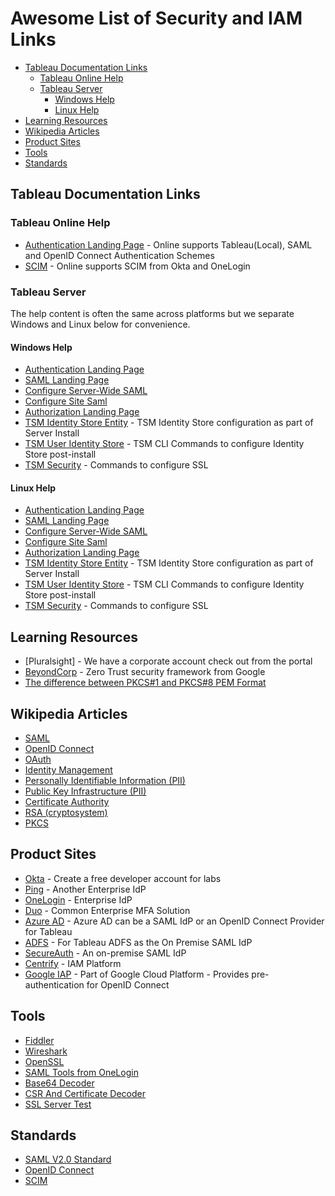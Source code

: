 # Awesome List of Security and IAM Links

- [Tableau Documentation Links](#tableau-documentation-links)
  - [Tableau Online Help](#tableau-online-help)
  - [Tableau Server](#tableau-server)
    - [Windows Help](#windows-help)
    - [Linux Help](#linux-help)
- [Learning Resources](#learning-resources)
- [Wikipedia Articles](#wikipedia-articles)
- [Product Sites](#product-sites)
- [Tools](#tools)
- [Standards](#standards)

## Tableau Documentation Links

### Tableau Online Help

* [Authentication Landing Page](https://onlinehelp.tableau.com/current/online/en-us/security_auth.htm) - Online supports Tableau(Local), SAML and OpenID Connect Authentication Schemes
* [SCIM](https://onlinehelp.tableau.com/current/online/en-us/scim_config_online.htm) - Online supports SCIM from Okta and OneLogin

### Tableau Server

The help content is often the same across platforms but we separate Windows and Linux below for convenience.

#### Windows Help

* [Authentication Landing Page](https://onlinehelp.tableau.com/current/server/en-us/security_auth.htm)
* [SAML Landing Page](https://onlinehelp.tableau.com/current/server/en-us/saml.htm)
* [Configure Server-Wide SAML](https://onlinehelp.tableau.com/current/server/en-us/config_saml.htm)
* [Configure Site Saml](https://onlinehelp.tableau.com/current/server/en-us/saml_site_specific.htm)
* [Authorization Landing Page](https://onlinehelp.tableau.com/current/server/en-us/security_authorize.htm)
* [TSM Identity Store Entity](https://onlinehelp.tableau.com/current/server/en-us/entity_identity_store.htm) - TSM Identity Store configuration as part of Server Install
* [TSM User Identity Store](https://onlinehelp.tableau.com/current/server/en-us/cli_user-identity_tsm.htm) - TSM CLI Commands to configure Identity Store post-install
* [TSM Security](https://onlinehelp.tableau.com/current/server/en-us/cli_security_tsm.htm) - Commands to configure SSL

#### Linux Help

* [Authentication Landing Page](https://onlinehelp.tableau.com/current/server-linux/en-us/security_auth.htm)
* [SAML Landing Page](https://onlinehelp.tableau.com/current/server-linux/en-us/saml.htm)
* [Configure Server-Wide SAML](https://onlinehelp.tableau.com/current/server-linux/en-us/config_saml.htm)
* [Configure Site Saml](https://onlinehelp.tableau.com/current/server-linux/en-us/saml_site_specific.htm)
* [Authorization Landing Page](https://onlinehelp.tableau.com/current/server-linux/en-us/security_authorize.htm)
* [TSM Identity Store Entity](https://onlinehelp.tableau.com/current/server-linux/en-us/entity_identity_store.htm) - TSM Identity Store configuration as part of Server Install
* [TSM User Identity Store](https://onlinehelp.tableau.com/current/server-linux/en-us/cli_user-identity_tsm.htm) - TSM CLI Commands to configure Identity Store post-install
* [TSM Security](https://onlinehelp.tableau.com/current/server-linux/en-us/cli_security_tsm.htm) - Commands to configure SSL

## Learning Resources

* [Pluralsight] - We have a corporate account check out from the portal
* [BeyondCorp](https://beyondcorp.com/) - Zero Trust security framework from Google
* [The difference between PKCS#1 and PKCS#8 PEM Format](https://stackoverflow.com/questions/20065304/differences-between-begin-rsa-private-key-and-begin-private-key)

## Wikipedia Articles

* [SAML](https://en.wikipedia.org/wiki/Security_Assertion_Markup_Language)
* [OpenID Connect](https://en.wikipedia.org/wiki/OpenID_Connect)
* [OAuth](https://en.wikipedia.org/wiki/OAuth)
* [Identity Management](https://en.wikipedia.org/wiki/Identity_management)
* [Personally Identifiable Information (PII)](https://en.wikipedia.org/wiki/Personally_identifiable_information)
* [Public Key Infrastructure (PII)](https://en.wikipedia.org/wiki/Public_key_infrastructure)
* [Certificate Authority](https://en.wikipedia.org/wiki/Certificate_authority)
* [RSA (cryptosystem)](https://en.wikipedia.org/wiki/RSA_(cryptosystem))
* [PKCS](https://en.wikipedia.org/wiki/PKCS)

## Product Sites

* [Okta](https://www.okta.com/) - Create a free developer account for labs
* [Ping](https://www.pingidentity.com/en.html) - Another Enterprise IdP
* [OneLogin](https://www.onelogin.com/) - Enterprise IdP
* [Duo](https://duo.com/) - Common Enterprise MFA Solution
* [Azure AD](https://azure.microsoft.com/en-us/services/active-directory/) - Azure AD can be a SAML IdP or an OpenID Connect Provider for Tableau
* [ADFS](https://docs.microsoft.com/en-us/windows-server/identity/active-directory-federation-services) - For Tableau ADFS as the On Premise SAML IdP
* [SecureAuth](https://www.secureauth.com/) - An on-premise SAML IdP
* [Centrify](https://www.centrify.com/) - IAM Platform
* [Google IAP](https://cloud.google.com/iap/) - Part of Google Cloud Platform - Provides pre-authentication for OpenID Connect

## Tools

* [Fiddler](https://www.telerik.com/fiddler)
* [Wireshark](https://www.wireshark.org/)
* [OpenSSL](https://www.openssl.org/)
* [SAML Tools from OneLogin](https://www.samltool.com/online_tools.php)
* [Base64 Decoder](https://www.base64decode.org/)
* [CSR And Certificate Decoder](https://www.certlogik.com/decoder/)
* [SSL Server Test](https://www.ssllabs.com/ssltest/)

## Standards

* [SAML V2.0 Standard](https://wiki.oasis-open.org/security/FrontPage)
* [OpenID Connect](https://openid.net/developers/specs/)
* [SCIM](http://www.simplecloud.info/)